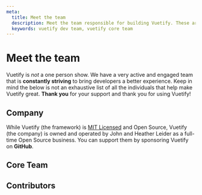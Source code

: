 ```yaml
---
meta:
  title: Meet the team
  description: Meet the team responsible for building Vuetify. These are the core individuals who drive the vision of the framework.
  keywords: vuetify dev team, vuetify core team
---
```


# Meet the team

Vuetify is _not_ a one person show. We have a very active and engaged team that is **constantly striving** to bring developers a better experience. Keep in mind the below is not an exhaustive list of all the individuals that help make Vuetify great. **Thank you** for your support and thank you for using Vuetify!

## Company

While Vuetify (the framework) is [MIT Licensed](https://opensource.org/licenses/MIT) and Open Source, Vuetify (the company) is owned and operated by John and Heather Leider as a full-time Open Source business. You can support them by sponsoring Vuetify on **GitHub**.

<promoted-ad slug="vuetify-github-sponsors" />

<team-members team="company" />

## Core Team

<team-members team="core" />

## Contributors

<team-members team="contributors" />

<backmatter />
